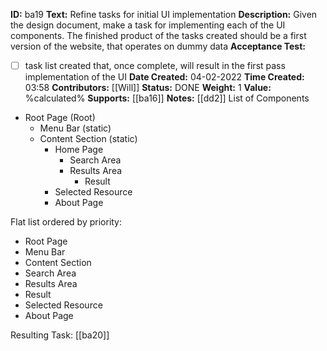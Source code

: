 **ID:** ba19
**Text:** Refine tasks for initial UI implementation
**Description:** Given the design document, make a task for implementing each of the UI components. The finished product of the tasks created should be a first version of the website, that operates on dummy data
**Acceptance Test:**
- [ ] task list created that, once complete, will result in the first pass implementation of the UI
**Date Created:** 04-02-2022
**Time Created:** 03:58
**Contributors:** [[Will]]
**Status:** DONE
**Weight:** 1
**Value:** %calculated%
**Supports:** [[ba16]]
**Notes:**
[[dd2]] List of Components
- Root Page (Root)
	- Menu Bar (static)
	- Content Section (static)
		- Home Page
			- Search Area
			- Results Area
				- Result
		- Selected Resource
		- About Page

Flat list ordered by priority:
- Root Page
- Menu Bar
- Content Section
- Search Area
- Results Area
- Result
- Selected Resource
- About Page

Resulting Task: [[ba20]]
